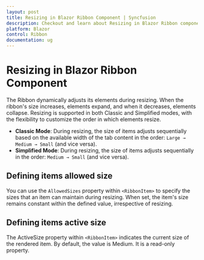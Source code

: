 ```yaml
---
layout: post
title: Resizing in Blazor Ribbon Component | Syncfusion
description: Checkout and learn about Resizing in Blazor Ribbon component in Blazor Server App and Blazor WebAssembly App.
platform: Blazor
control: Ribbon
documentation: ug
---
```


# Resizing in Blazor Ribbon Component

The Ribbon dynamically adjusts its elements during resizing. When the ribbon's size increases, elements expand, and when it decreases, elements collapse. Resizing is supported in both Classic and Simplified modes, with the flexibility to customize the order in which elements resize.

- **Classic Mode**: During resizing, the size of items adjusts sequentially based on the available width of the tab content in the order: `Large → Medium → Small` (and vice versa).  
- **Simplified Mode**: During resizing, the size of items adjusts sequentially in the order: `Medium → Small` (and vice versa).

## Defining items allowed size

You can use the `AllowedSizes` property within `<RibbonItem>` to specify the sizes that an item can maintain during resizing. When set, the item's size remains constant within the defined value, irrespective of resizing.

## Defining items active size

The ActiveSize property within `<RibbonItem>` indicates the current size of the rendered item. By default, the value is Medium. It is a read-only property.